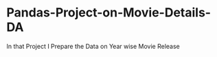 # Pandas-Project-on-Movie-Details-DA
In that Project I Prepare the Data on Year wise  Movie  Release 
